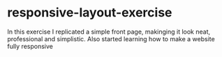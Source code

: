 # responsive-layout-exercise
In this exercise I replicated a simple front page, makinging it look neat, professional and simplistic. Also started learning how to make a website fully responsive
